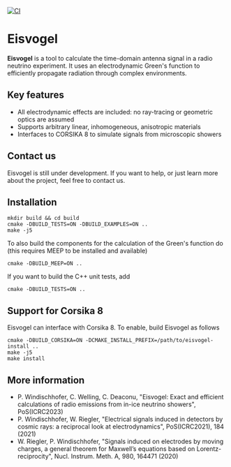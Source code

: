 [![CI](https://github.com/philippwindischhofer/Eisvogel/actions/workflows/build-ci.yml/badge.svg)](https://github.com/philippwindischhofer/Eisvogel/actions/workflows/build-ci.yml)

# Eisvogel

**Eisvogel** is a tool to calculate the time-domain antenna signal in a radio neutrino experiment.
It uses an electrodynamic Green's function to efficiently propagate radiation through complex environments.

## Key features

- All electrodynamic effects are included: no ray-tracing or geometric optics are assumed
- Supports arbitrary linear, inhomogeneous, anisotropic materials
- Interfaces to CORSIKA 8 to simulate signals from microscopic showers

## Contact us

Eisvogel is still under development. If you want to help, or just learn more about the project, feel free to contact us.

## Installation

```
mkdir build && cd build
cmake -DBUILD_TESTS=ON -DBUILD_EXAMPLES=ON ..
make -j5
```

To also build the components for the calculation of the Green's function do (this requires MEEP to be installed and available)

```
cmake -DBUILD_MEEP=ON ..
```

If you want to build the C++ unit tests, add

```
cmake -DBUILD_TESTS=ON ..
```

## Support for Corsika 8

Eisvogel can interface with Corsika 8. To enable, build Eisvogel as follows

```
cmake -DBUILD_CORSIKA=ON -DCMAKE_INSTALL_PREFIX=/path/to/eisvogel-install ..
make -j5
make install
```

## More information

- P. Windischhofer, C. Welling, C. Deaconu, "Eisvogel: Exact and efficient calculations of radio emissions from in-ice neutrino showers", PoS(ICRC2023)
- P. Windischhofer, W. Riegler, "Electrical signals induced in detectors by cosmic rays: a reciprocal look at electrodynamics", PoS(ICRC2021), 184 (2021)
- W. Riegler, P. Windischhofer, "Signals induced on electrodes by moving charges, a general theorem for Maxwell’s equations based on Lorentz-reciprocity", Nucl. Instrum. Meth. A, 980, 164471 (2020)
